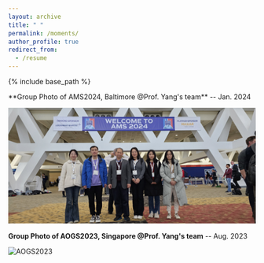 ```yaml
---
layout: archive
title: " "
permalink: /moments/
author_profile: true
redirect_from:
  - /resume
---
```


{% include base_path %}

</h2>**Group Photo of AMS2024, Baltimore @Prof. Yang's team**    -- Jan. 2024  </h2>

![AMS2024](/images/ST.jpg) <br>

**Group Photo of AOGS2023, Singapore @Prof. Yang's team**    -- Aug. 2023 <br>

![AOGS2023](/images/mmexport1691238112499.jpg) <br>




